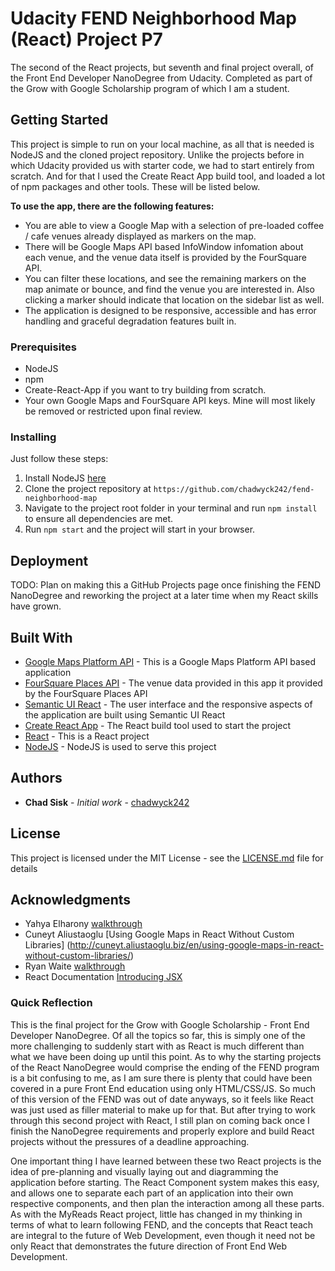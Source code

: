 # Udacity FEND Neighborhood Map (React) Project P7

The second of the React projects, but seventh and final project overall, of the Front End Developer NanoDegree from Udacity. Completed as part of the Grow with Google Scholarship program of which I am a student.

## Getting Started

This project is simple to run on your local machine, as all that is needed is NodeJS and the cloned project repository. Unlike the projects before in which Udacity provided us with starter code, we had to start entirely from scratch. And for that I used the Create React App build tool, and loaded a lot of npm packages and other tools. These will be listed below.

**To use the app, there are the following features:**

* You are able to view a Google Map with a selection of pre-loaded coffee / cafe venues already displayed as markers on the map.
* There will be Google Maps API based InfoWindow infomation about each venue, and the venue data itself is provided by the FourSquare API.
* You can filter these locations, and see the remaining markers on the map animate or bounce, and find the venue you are interested in. Also clicking a marker should indicate that location on the sidebar list as well.
* The application is designed to be responsive, accessible and has error handling and graceful degradation features built in.

### Prerequisites

* NodeJS
* npm
* Create-React-App if you want to try building from scratch.
* Your own Google Maps and FourSquare API keys. Mine will most likely be removed or restricted upon final review.

### Installing

Just follow these steps:

1. Install NodeJS [here](https://nodejs.org/en/download/)
2. Clone the project repository at `https://github.com/chadwyck242/fend-neighborhood-map`
3. Navigate to the project root folder in your terminal and run `npm install` to ensure all dependencies are met.
4. Run `npm start` and the project will start in your browser.

## Deployment

TODO: Plan on making this a GitHub Projects page once finishing the FEND NanoDegree and reworking the project at a later time when my React skills have grown.

## Built With

* [Google Maps Platform API](https://cloud.google.com/maps-platform/) - This is a Google Maps Platform API based application
* [FourSquare Places API](https://developer.foursquare.com/places-api) - The venue data provided in this app it provided by the FourSquare Places API
* [Semantic UI React](https://react.semantic-ui.com/) - The user interface and the responsive aspects of the application are built using Semantic UI React
* [Create React App](https://github.com/facebookincubator/create-react-app) - The React build tool used to start the project
* [React](https://reactjs.org/) - This is a React project
* [NodeJS](https://nodejs.org/en/) - NodeJS is used to serve this project

## Authors

* **Chad Sisk** - *Initial work* - [chadwyck242](https://github.com/chadwyck242)

## License

This project is licensed under the MIT License - see the [LICENSE.md](LICENSE.md) file for details

## Acknowledgments

* Yahya Elharony [walkthrough](https://www.youtube.com/watch?v=ywdxLNjhBYw&index=1&list=PLBDR9JgF-I5Qz6A2TjO2bslaltdxwWy8i)
* Cuneyt Aliustaoglu [Using Google Maps in React Without Custom Libraries] (http://cuneyt.aliustaoglu.biz/en/using-google-maps-in-react-without-custom-libraries/)
* Ryan Waite [walkthrough](https://www.youtube.com/watch?v=LvQe7xrUh7I&t=3837s&index=6&list=PLKC17wty6rS1XVZbRlWjYU0WVsIoJyO3s)
* React Documentation [Introducing JSX](https://reactjs.org/docs/introducing-jsx.html)

### Quick Reflection
This is the final project for the Grow with Google Scholarship - Front End Developer NanoDegree. Of all the topics so far, this is simply one of the more challenging to suddenly start with as React is much different than what we have been doing up until this point. As to why the starting projects of the React NanoDegree would comprise the ending of the FEND program is a bit confusing to me, as I am sure there is plenty that could have been covered in a pure Front End education using only HTML/CSS/JS. So much of this version of the FEND was out of date anyways, so it feels like React was just used as filler material to make up for that. But after trying to work through this second project with React, I still plan on coming back once I finish the NanoDegree requirements and properly explore and build React projects without the pressures of a deadline approaching.

One important thing I have learned between these two React projects is the idea of pre-planning and visually laying out and diagramming the application before starting. The React Component system makes this easy, and allows one to separate each part of an application into their own respective components, and then plan the interaction among all these parts. As with the MyReads React project, little has changed in my thinking in terms of what to learn following FEND, and the concepts that React teach are integral to the future of Web Development, even though it need not be only React that demonstrates the future direction of Front End Web Development.
